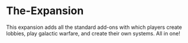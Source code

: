 # The-Expansion
This expansion adds all the standard add-ons with which players create lobbies, play galactic warfare, and create their own systems. All in one!
